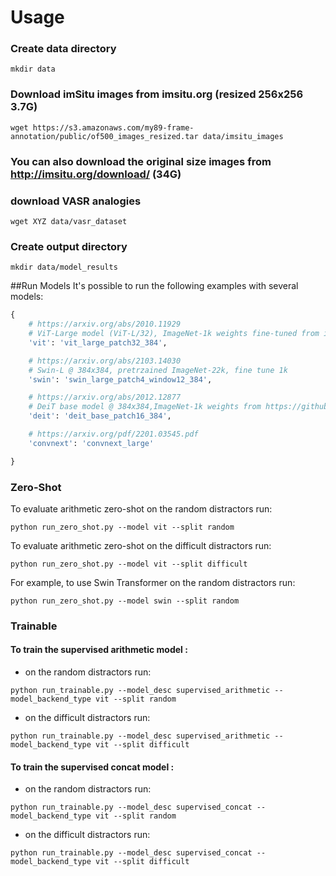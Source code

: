 # Usage
### Create data directory
```commandline
mkdir data
```
### Download imSitu images from imsitu.org (resized 256x256 3.7G)
```commandline
wget https://s3.amazonaws.com/my89-frame-annotation/public/of500_images_resized.tar data/imsitu_images
```
### You can also download the original size images from http://imsitu.org/download/ (34G)
### download VASR analogies
```commandline
wget XYZ data/vasr_dataset
```
### Create output directory
```commandline
mkdir data/model_results
```
##Run Models
It's possible to run the following examples with several models:

```python
{
    # https://arxiv.org/abs/2010.11929
    # ViT-Large model (ViT-L/32), ImageNet-1k weights fine-tuned from in21k @ 384x384
    'vit': 'vit_large_patch32_384',

    # https://arxiv.org/abs/2103.14030
    # Swin-L @ 384x384, pretrzained ImageNet-22k, fine tune 1k
    'swin': 'swin_large_patch4_window12_384',

    # https://arxiv.org/abs/2012.12877
    # DeiT base model @ 384x384,ImageNet-1k weights from https://github.com/facebookresearch/deit.
    'deit': 'deit_base_patch16_384',

    # https://arxiv.org/pdf/2201.03545.pdf
    'convnext': 'convnext_large'

}

```

### Zero-Shot
To evaluate arithmetic zero-shot on the random distractors run:
```commandline
python run_zero_shot.py --model vit --split random  
```
To evaluate arithmetic zero-shot on the difficult distractors run:
```commandline
python run_zero_shot.py --model vit --split difficult  
```

For example, to use Swin Transformer on the random distractors run:
```commandline
python run_zero_shot.py --model swin --split random  

```

### Trainable
#### To train the supervised arithmetic model :
- on the random distractors run:

```commandline
python run_trainable.py --model_desc supervised_arithmetic --model_backend_type vit --split random
```
- on the difficult distractors run:
```commandline
python run_trainable.py --model_desc supervised_arithmetic --model_backend_type vit --split difficult
```

#### To train the supervised concat model :
- on the random distractors run:

```commandline
python run_trainable.py --model_desc supervised_concat --model_backend_type vit --split random
```
- on the difficult distractors run:
```commandline
python run_trainable.py --model_desc supervised_concat --model_backend_type vit --split difficult
```

